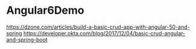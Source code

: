 # Angular6Demo


https://dzone.com/articles/build-a-basic-crud-app-with-angular-50-and-spring
https://developer.okta.com/blog/2017/12/04/basic-crud-angular-and-spring-boot


